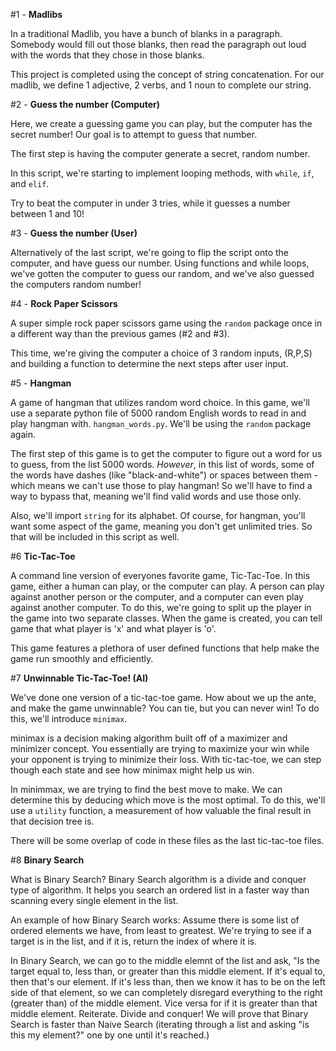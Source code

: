 #1 - **Madlibs**

In a traditional Madlib, you have a bunch of blanks in a paragraph. Somebody would fill out those blanks, then read the paragraph out loud with the words that they chose in those blanks.

This project is completed using the concept of string concatenation.
For our madlib, we define 1 adjective, 2 verbs, and 1 noun to complete our string.

#2 - **Guess the number (Computer)**

Here, we create a guessing game you can play, but the computer has the secret number! Our goal is to attempt to guess that number.

The first step is having the computer generate a secret, random number. 

In this script, we're starting to implement looping methods, with `while`, `if`, and `elif`.  

Try to beat the computer in under 3 tries, while it guesses a number between 1 and 10!

#3 - **Guess the number (User)**

Alternatively of the last script, we're going to flip the script onto the computer, and have guess our number. Using functions and while loops, we've gotten the computer to guess our random, and we've also guessed the computers random number!

#4 - **Rock Paper Scissors**

A super simple rock paper scissors game using the `random` package once in a different way than the previous games (#2 and #3).

This time, we're giving the computer a choice of 3 random inputs, (R,P,S) and building a function to determine the next steps after user input.
 
#5 - **Hangman**

A game of hangman that utilizes random word choice. In this game, we'll use a separate python file of 5000 random English words to read in and play hangman with. `hangman_words.py`.
We'll be using the `random` package again.

The first step of this game is to get the computer to figure out a word for us to guess, from the list 5000 words. 
*However*, in this list of words, some of the words have dashes (like "black-and-white") or spaces between them - which means we can't use those to play hangman! So we'll have to find a way to bypass that, meaning we'll find valid words and use those only.

Also, we'll import `string` for its alphabet. Of course, for hangman, you'll want some aspect of the game, meaning you don't get unlimited tries. So that will be included in this script as well.

#6 **Tic-Tac-Toe**

A command line version of everyones favorite game, Tic-Tac-Toe. In this game, either a human can play, or the computer can play. A person can play against another person or the computer, and a computer can even play against another computer. To do this, we're going to split up the player in the game into two separate classes. 
When the game is created, you can tell game that what player is 'x' and what player is 'o'.

This game features a plethora of user defined functions that help make the game run smoothly and efficiently.

#7 **Unwinnable Tic-Tac-Toe! (AI)**

We've done one version of a tic-tac-toe game. How about we up the ante, and make the game unwinnable? You can tie, but you can never win! To do this, we'll introduce `minimax`.

minimax is a decision making algorithm built off of a maximizer and minimizer concept. You essentially are trying to maximize your win while your opponent is trying to minimize their loss. With tic-tac-toe, we can step though each state and see how minimax might help us win.

In minimmax, we are trying to find the best move to make. We can determine this by deducing which move is the most optimal. To do this, we'll use a `utility` function, a measurement of how valuable the final result in that decision tree is.

There will be some overlap of code in these files as the last tic-tac-toe files.

#8 **Binary Search**

What is Binary Search? Binary Search algorithm is a divide and conquer type of algorithm. It helps you search an ordered list in a faster way than scanning every single element in the list. 

An example of how Binary Search works:
Assume there is some list of ordered elements we have, from least to greatest. We're trying to see if a target is in the list, and if it is, return the index of where it is. 

In Binary Search, we can go to the middle elemnt of the list and ask, "Is the target equal to, less than, or greater than this middle element. If it's equal to, then that's our element. If it's less than, then we know it has to be on the left side of that element, so we can completely disregard everything to the right (greater than) of the middle element. Vice versa for if it is greater than that middle element. Reiterate. Divide and conquer! We will prove that Binary Search is faster than Naive Search (iterating through a list and asking "is this my element?" one by one until it's reached.)